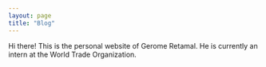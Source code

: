 ```yaml
---
layout: page
title: "Blog"
---
```


Hi there! This is the personal website of Gerome Retamal. He is currently an intern at the World Trade Organization.

